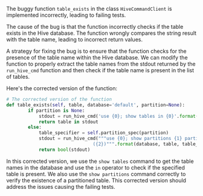 The buggy function `table_exists` in the class `HiveCommandClient` is implemented incorrectly, leading to failing tests. 

The cause of the bug is that the function incorrectly checks if the table exists in the Hive database. The function wrongly compares the string result with the table name, leading to incorrect return values.

A strategy for fixing the bug is to ensure that the function checks for the presence of the table name within the Hive database. We can modify the function to properly extract the table names from the stdout returned by the `run_hive_cmd` function and then check if the table name is present in the list of tables.

Here's the corrected version of the function:

```python
# The corrected version of the function
def table_exists(self, table, database='default', partition=None):
        if partition is None:
            stdout = run_hive_cmd('use {0}; show tables in {0}'.format(database))
            return table in stdout
        else:
            table_specifier = self.partition_spec(partition)
            stdout = run_hive_cmd("""use {0}; show partitions {1} partition
                                ({2})""".format(database, table, table_specifier))
            return bool(stdout)
```

In this corrected version, we use the `show tables` command to get the table names in the database and use the `in` operator to check if the specified table is present. We also use the `show partitions` command correctly to verify the existence of a partitioned table.
This corrected version should address the issues causing the failing tests.